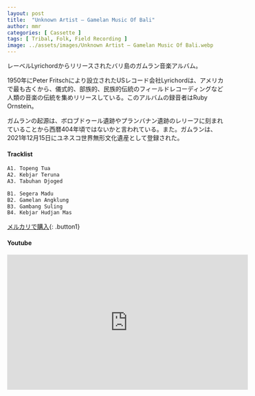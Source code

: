 ```yaml
---
layout: post
title:  "Unknown Artist – Gamelan Music Of Bali"
author: mmr
categories: [ Cassette ]
tags: [ Tribal, Folk, Field Recording ]
image: ../assets/images/Unknown Artist – Gamelan Music Of Bali.webp
---
```


レーベルLyrichordからリリースされたバリ島のガムラン音楽アルバム。

1950年にPeter Fritschにより設立されたUSレコード会社Lyrichordは、アメリカで最も古くから、儀式的、部族的、民族的伝統のフィールドレコーディングなど人類の音楽の伝統を集めリリースしている。このアルバムの録音者はRuby Ornstein。

ガムランの起源は、ボロブドゥール遺跡やプランバナン遺跡のレリーフに刻まれていることから西暦404年頃ではないかと言われている。また。ガムランは、2021年12月15日にユネスコ世界無形文化遺産として登録された。

#### Tracklist
```md
A1. Topeng Tua
A2. Kebjar Teruna
A3. Tabuhan Djoged

B1. Segera Madu
B2. Gamelan Angklung
B3. Gambang Suling
B4. Kebjar Hudjan Mas
```

[メルカリで購入](https://jp.mercari.com/item/m34426966313?afid=6142608987){: .button1}

#### Youtube 
<iframe width="560" height="315" src="https://www.youtube.com/embed/0KypKEp5LwU?si=MVkLVEYwPNBN_iR4" title="YouTube video player" frameborder="0" allow="accelerometer; autoplay; clipboard-write; encrypted-media; gyroscope; picture-in-picture; web-share" referrerpolicy="strict-origin-when-cross-origin" allowfullscreen></iframe>